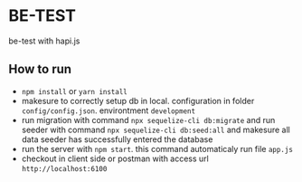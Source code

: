 # BE-TEST
be-test with hapi.js

## How to run
 - `npm install` or `yarn install` 
 - makesure to correctly setup db in local. configuration in folder `config/config.json`. environtment `development`
 - run migration with command `npx sequelize-cli db:migrate` and run seeder with command `npx sequelize-cli db:seed:all` and makesure all data seeder has successfully entered the database 
 - run the server with `npm start`. this command automaticaly run file `app.js`
- checkout in client side or postman with access url `http://localhost:6100`


